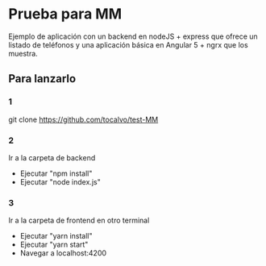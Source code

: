 # Prueba para MM

Ejemplo de aplicación con un backend en nodeJS + express que ofrece un listado de teléfonos y una aplicación básica en Angular 5 + ngrx que los muestra.

## Para lanzarlo
### 1 
git clone https://github.com/tocalvo/test-MM

### 2
Ir a la carpeta de backend 

- Ejecutar "npm install"
- Ejecutar "node index.js"

### 3
Ir a la carpeta de frontend en otro terminal 

- Ejecutar "yarn install"
- Ejecutar "yarn start"
- Navegar a localhost:4200

